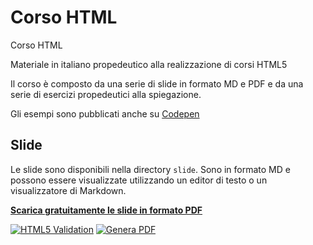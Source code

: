 # Corso HTML

Corso HTML

Materiale in italiano propedeutico alla realizzazione di corsi HTML5

Il corso è composto da una serie di slide in formato MD e PDF e da una serie di esercizi propedeutici alla spiegazione.

Gli esempi sono pubblicati anche su [Codepen](https://codepen.io/collection/kNxEPO?grid_type=list&sort_by=itemcreatedat)

## Slide

Le slide sono disponibili nella directory `slide`. Sono in formato MD e possono essere visualizzate utilizzando un editor di testo o un visualizzatore di Markdown.

__[Scarica gratuitamente le slide in formato PDF](https://github.com/matteobaccan/CorsoHTML/blob/main/slide/CorsoHTML.pdf)__


[![HTML5 Validation](https://github.com/matteobaccan/CorsoHTML/actions/workflows/validation.yml/badge.svg)](https://github.com/matteobaccan/CorsoHTML/actions/workflows/validation.yml)
[![Genera PDF](https://github.com/matteobaccan/CorsoHTML/actions/workflows/generatepdf.yml/badge.svg)](https://github.com/matteobaccan/CorsoHTML/actions/workflows/generatepdf.yml)
